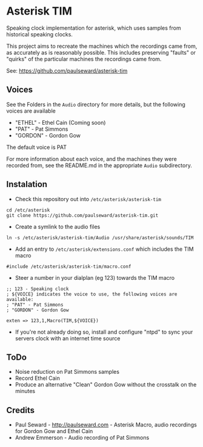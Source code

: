 Asterisk TIM
============
Speaking clock implementation for asterisk, which uses samples from historical speaking clocks.

This project aims to recreate the machines which the recordings came from, as accurately as is reasonably possible.  This includes preserving "faults" or "quirks" of the particular machines the recordings came from.

See: https://github.com/paulseward/asterisk-tim

Voices
------
See the Folders in the `Audio` directory for more details, but the following voices are available

* "ETHEL" - Ethel Cain (Coming soon)
* "PAT" - Pat Simmons
* "GORDON" - Gordon Gow

The default voice is PAT

For more information about each voice, and the machines they were recorded from, see the README.md in the appropriate `Audio` subdirectory.

Instalation
-----------
* Check this repository out into `/etc/asterisk/asterisk-tim`
```
cd /etc/asterisk
git clone https://github.com/paulseward/asterisk-tim.git
```
* Create a symlink to the audio files
```
ln -s /etc/asterisk/asterisk-tim/Audio /usr/share/asterisk/sounds/TIM
```
* Add an entry to `/etc/asterisk/extensions.conf` which includes the TIM macro
```
#include /etc/asterisk/asterisk-tim/macro.conf
```
* Steer a number in your dialplan (eg 123) towards the TIM macro
```
;; 123 - Speaking clock
; ${VOICE} indicates the voice to use, the following voices are available:
; "PAT" - Pat Simmons
; "GORDON" - Gordon Gow

exten => 123,1,Macro(TIM,${VOICE})

```
* If you're not already doing so, install and configure "ntpd" to sync your servers clock with an internet time source

ToDo
----
- Noise reduction on Pat Simmons samples
- Record Ethel Cain
- Produce an alternative "Clean" Gordon Gow without the crosstalk on the minutes

Credits
-------
- Paul Seward - http://paulseward.com - Asterisk Macro, audio recordings for Gordon Gow and Ethel Cain
- Andrew Emmerson - Audio recording of Pat Simmons
